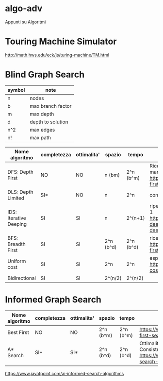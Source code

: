 # algo-adv
Appunti su Algoritmi 

# Touring Machine Simulator
http://math.hws.edu/eck/js/turing-machine/TM.html

# Blind Graph Search

| symbol | note | 
|-|-| 
| n | nodes |
| b | max branch factor |
| m | max depth |
| d | depth to solution |
| n^2 | max edges |
| n! | max path |

| Nome algoritmo | completezza | ottimalita' | spazio | tempo | note |
|-|-|-|-|-|-|
| DFS: Depth First | NO | NO | n (bm) | 2^n (b^m) | Ricerca in profondita', Frontiera mantenuta come LIFO  https://www.geeksforgeeks.org/depth-first-search-or-dfs-for-a-graph |
| DLS: Depth Limited | SI* |NO | n | 2^n | completo se goal prima del limite |
| IDS: Iterative Deeping | SI | SI | n | 2^(n+1) | ripeto n volte DLS aumentando il limite di 1  https://www.geeksforgeeks.org/iterative-deepening-searchids-iterative-deepening-depth-first-searchiddfs | 
| BFS: Breadth First | SI | SI | 2^n (b^d) | 2^n (b^d) | ricerca in ampiezza  https://www.geeksforgeeks.org/breadth-first-search-or-bfs-for-a-graph |
| Uniform cost  | SI |	SI | 2^n |	2^n | esponenziale https://www.geeksforgeeks.org/uniform-cost-search-dijkstra-for-large-graphs | 
| Bidirectional | SI | SI | 2^(n/2)	| 2^(n/2) | | 

# Informed Graph Search 

| Nome algoritmo | completezza | ottimalita' | spazio | tempo | note |
|-|-|-|-|-|-|
| Best First | NO | NO | 2^n (b^m) | 2^n (b^m) |  https://www.geeksforgeeks.org/best-first-search-informed-search |
| A* Search | SI* | SI* | 2^n (b^d) | 2^n (b^d) | Ottimalita' se euristica Ammissibile e Consistente https://www.geeksforgeeks.org/a-search-algorithm/ |

https://www.javatpoint.com/ai-informed-search-algorithms
